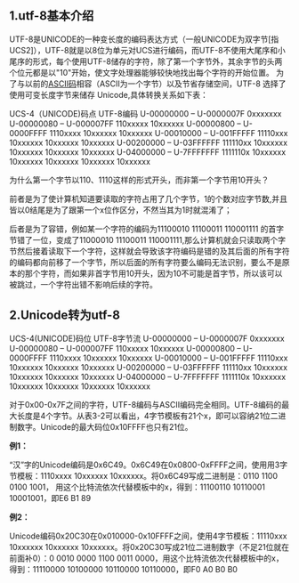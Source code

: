 ## 1.utf-8基本介绍

UTF-8是UNICODE的一种变长度的编码表达方式（一般UNICODE为双字节[指UCS2]），UTF-8就是以8位为单元对UCS进行编码，而UTF-8不使用大尾序和小尾序的形式，每个使用UTF-8储存的字符，除了第一个字节外，其余字节的头两个位元都是以"10"开始，使文字处理器能够较快地找出每个字符的开始位置。
为了与以前的[ASCII码](https://so.csdn.net/so/search?q=ASCII码&spm=1001.2101.3001.7020)相容（ASCII为一个字节）以及节省存储空间，UTF-8 选择了使用可变长度字节来储存 Unicode,具体转换关系如下表：

UCS-4（UNICODE)码点	UTF-8编码
U-00000000 – U-0000007F	0xxxxxxx
U-00000080 – U-000007FF	110xxxxx 10xxxxxx
U-00000800 – U-0000FFFF	1110xxxx 10xxxxxx 10xxxxxx
U-00010000 – U-001FFFFF	11110xxx 10xxxxxx 10xxxxxx 10xxxxxx
U-00200000 – U-03FFFFFF	111110xx 10xxxxxx 10xxxxxx 10xxxxxx 10xxxxxx
U-04000000 – U-7FFFFFFF	1111110x 10xxxxxx 10xxxxxx 10xxxxxx 10xxxxxx 10xxxxxx

为什么第一个字节以110、1110这样的形式开头，而非第一个字节用10开头？

前者是为了使计算机知道要读取的字符占用了几个字节，1的个数对应字节数,并且皆以0结尾是为了跟第一个x位作区分，不然当其为1时就混淆了；

后者是为了容错，例如某一个字符的编码为11100010 11100011 110001111 的首字节错了一位，变成了11000010 11100011 110001111,那么计算机就会只读取两个字节然后接着读取下一个字符，这样就会导致该字符编码是错的及其后面的所有字符的编码都向前移了一个字节，所以后面的所有字符要么编码无法识别，要么不是原本的那个字符，而如果非首字节用10开头，因为10不可能是首字节，所以该可以被跳过，一个字符出错不影响后续的字符。

## 2.Unicode转为utf-8

UCS-4(UNICODE)码位	UTF-8字节流
U-00000000 – U-0000007F	0xxxxxxx
U-00000080 – U-000007FF	110xxxxx 10xxxxxx
U-00000800 – U-0000FFFF	1110xxxx 10xxxxxx 10xxxxxx
U-00010000 – U-001FFFFF	11110xxx 10xxxxxx 10xxxxxx 10xxxxxx
U-00200000 – U-03FFFFFF	111110xx 10xxxxxx 10xxxxxx 10xxxxxx 10xxxxxx
U-04000000 – U-7FFFFFFF	1111110x 10xxxxxx 10xxxxxx 10xxxxxx 10xxxxxx 10xxxxxx

对于0x00-0x7F之间的字符，UTF-8编码与ASCII编码完全相同。UTF-8编码的最大长度是4个字节。从表3-2可以看出，4字节模板有21个x，即可以容纳21位二进制数字。Unicode的最大码位0x10FFFF也只有21位。

**例1：**

“汉”字的Unicode编码是0x6C49。0x6C49在0x0800-0xFFFF之间，使用用3字节模板：1110xxxx 10xxxxxx 10xxxxxx。将0x6C49写成二进制是：0110 1100 0100 1001， 用这个比特流依次代替模板中的x，得到：11100110 10110001 10001001，即E6 B1 89

**例2：**

Unicode编码0x20C30在0x010000-0x10FFFF之间，使用4字节模板：11110xxx 10xxxxxx 10xxxxxx 10xxxxxx。将0x20C30写成21位二进制数字（不足21位就在前面补0）：0 0010 0000 1100 0011 0000，用这个比特流依次代替模板中的x，得到：11110000 10100000 10110000 10110000，即F0 A0 B0 B0



